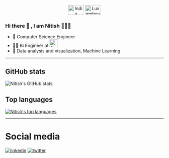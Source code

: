 <p align="center"> <img src="https://flagemoji.net/img/flags/india-flag.png" alt="India" width="50" height="30"/> <img src="https://static.webshopapp.com/shops/094414/files/057926038/luxembourg-flag-emoji-free-download.jpg" alt="Luxembourg" width="50" height="30"/>


### Hi there 👋 , I am Nitish 🧘🏻‍♂️
- 📜 Computer Science Engineer 
- 👨‍💻 Bi Engineer at <img src="https://user-images.githubusercontent.com/22993803/209567877-d6c4abdb-f680-4835-b61d-659161b4de9e.png" alt="Amazon" width="25" height="25"/>
- 🎯 Data analysis and visualization, Machine Learning

---

## GitHub stats
![Nitish's GitHub stats](https://github-readme-stats.vercel.app/api?username=nitish-raj&hide=prs&show_icons=true&theme=noctis_minimus)

## Top languages
[![Nitish's top languages](https://github-readme-stats.vercel.app/api/top-langs/?username=nitish-raj&layout=compact)](https://github.com/anuraghazra/github-readme-stats)

---

# Social media

[![linkedin](https://img.shields.io/badge/LinkedIn-0A66C2?style=flat-square&logo=linkedin&logoColor=white)](https://www.linkedin.com/in/nitish-raj/)
[![twitter](https://img.shields.io/badge/Twitter-9CF?style=flat-square&logo=twitter&logoColor=Black)](https://twitter.com/thenitishraj/)

<!--
**nitish-raj/nitish-raj** is a ✨ _special_ ✨ repository because its `README.md` (this file) appears on your GitHub profile.

Here are some ideas to get you started:

- 🔭 I’m currently working on ...
- 🌱 I’m currently learning ...
- 👯 I’m looking to collaborate on ...
- 🤔 I’m looking for help with ...
- 💬 Ask me about ...
- 📫 How to reach me: ...
- 😄 Pronouns: ...
- ⚡ Fun fact: ...
-->
